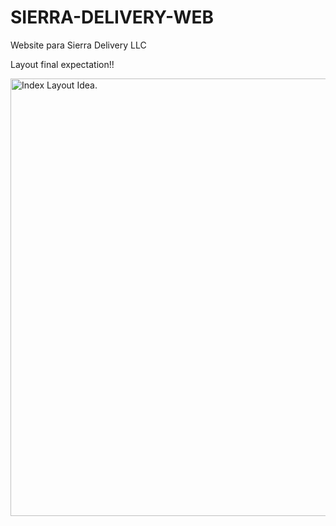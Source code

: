 # SIERRA-DELIVERY-WEB
Website para Sierra Delivery LLC
<p>Layout final expectation!!</p>
<img src="https://github.com/ValiaCantillo/SIERRA-DELIVERY-WEB/blob/1667545a79be614f53211996aaf9559b5116bd09/MAQUETACION/Portada_gimp.png" alt="Index Layout Idea."  width= "900px" height="700px" />
